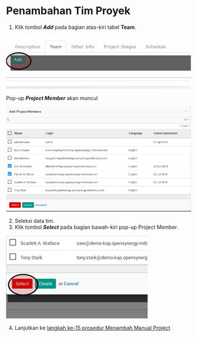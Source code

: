 # Penambahan Tim Proyek

1. Klik tombol **_Add_** pada bagian atas-kiri tabel **Team**.

![](../../img/project/tombol-add.png)

Pop-up **_Project Member_** akan muncul

![](../../img/project/pop-up-project-team.png)

2. Seleksi data tim.
3. Klik tombol **_Select_** pada bagian bawah-kiri pop-up Project Member.

![](../../img/project/tombol-select.png)

4. Lanjutkan ke [langkah ke-15 prosedur Menambah Manual Project](./membuat-manual.md#l15)
